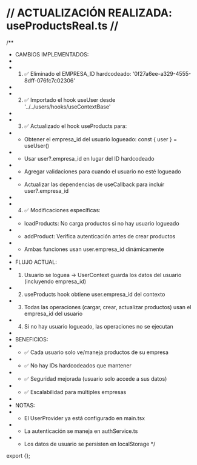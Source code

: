 # // ACTUALIZACIÓN REALIZADA: useProductsReal.ts //

/\*\*

- CAMBIOS IMPLEMENTADOS:
-
- 1.  ✅ Eliminado el EMPRESA_ID hardcodeado:
      '0f27a6ee-a329-4555-8dff-076fc7c02306'
-
- 2.  ✅ Importado el hook useUser desde '../../users/hooks/useContextBase'
-
- 3.  ✅ Actualizado el hook useProducts para:
- - Obtener el empresa_id del usuario logueado: const { user } = useUser()
- - Usar user?.empresa_id en lugar del ID hardcodeado
- - Agregar validaciones para cuando el usuario no esté logueado
- - Actualizar las dependencias de useCallback para incluir user?.empresa_id
-
- 4.  ✅ Modificaciones específicas:
- - loadProducts: No carga productos si no hay usuario logueado
- - addProduct: Verifica autenticación antes de crear productos
- - Ambas funciones usan user.empresa_id dinámicamente
-
- FLUJO ACTUAL:
- 1.  Usuario se loguea → UserContext guarda los datos del usuario (incluyendo
      empresa_id)
- 2.  useProducts hook obtiene user.empresa_id del contexto
- 3.  Todas las operaciones (cargar, crear, actualizar productos) usan el
      empresa_id del usuario
- 4.  Si no hay usuario logueado, las operaciones no se ejecutan
-
- BENEFICIOS:
- - ✅ Cada usuario solo ve/maneja productos de su empresa
- - ✅ No hay IDs hardcodeados que mantener
- - ✅ Seguridad mejorada (usuario solo accede a sus datos)
- - ✅ Escalabilidad para múltiples empresas
-
- NOTAS:
- - El UserProvider ya está configurado en main.tsx
- - La autenticación se maneja en authService.ts
- - Los datos de usuario se persisten en localStorage \*/

export {};
